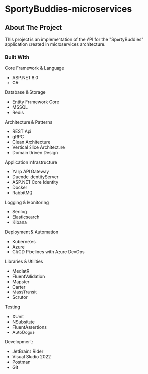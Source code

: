 # SportyBuddies-microservices

## About The Project

This project is an implementation of the API for the "SportyBuddies" application created in microservices architecture.


### Built With

Core Framework & Language
- ASP.NET 8.0
- C#

Database & Storage
- Entity Framework Core
- MSSQL
- Redis

Architecture & Patterns
- REST Api
- gRPC
- Clean Architecture
- Vertical Slice Architecture
- Domain Driven Design

Application Infrastructure
- Yarp API Gateway
- Duende IdentityServer
- ASP.NET Core Identity
- Docker
- RabbitMQ

Logging & Monitoring
- Serilog
- Elasticsearch
- Kibana

Deployment & Automation
- Kubernetes
- Azure
- CI/CD Pipelines with Azure DevOps

Libraries & Utilities
- MediatR
- FluentValidation
- Mapster
- Carter
- MassTransit
- Scrutor

Testing
- XUnit
- NSubsitute
- FluentAssertions
- AutoBogus

Development:
- JetBrains Rider
- Visual Studio 2022
- Postman
- Git
